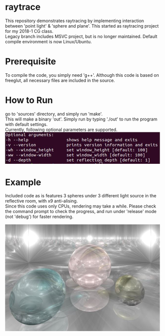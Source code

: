 # raytrace
This repository demonstrates raytracing by implementing interaction between 'point light' & 'sphere and plane'. This started as raytracing project for my 2018-1 CG class.<br/>
Legacy branch includes MSVC project, but is no longer maintained. Default compile environment is now Linux/Ubuntu.

# Prerequisite
To compile the code, you simply need 'g++'. Although this code is based on freeglut, all necessary files are included in the source.

# How to Run
go to 'sources' directory, and simply run 'make'.<br/>
This will make a binary 'out'. Simply run by typing './out' to run the program with default settings.<br/>
Currently, following optional parameters are supported.<br/>
![argument_display](assets/argument_display.JPG)

# Example
Included code as is features 3 spheres under 3 different light source in the reflective room, with x9 anti-alising.<br/>
Since this code uses only CPUs, rendering may take a while. Please check the command prompt to check the progress, and run under 'release' mode (not 'debug') for faster rendering.<br/><br/>
![raytrace_example](assets/raytrace_example.JPG)
